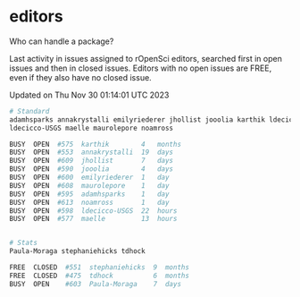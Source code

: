 # editors

Who can handle a package?

Last activity in issues assigned to rOpenSci editors, searched first in open
issues and then in closed issues. Editors with no open issues are FREE, even if
they also have no closed issue.


Updated on Thu Nov 30 01:14:01 UTC 2023

```bash
# Standard
adamhsparks annakrystalli emilyriederer jhollist jooolia karthik ldecicco
ldecicco-USGS maelle maurolepore noamross

BUSY  OPEN  #575  karthik        4   months
BUSY  OPEN  #553  annakrystalli  19  days
BUSY  OPEN  #609  jhollist       7   days
BUSY  OPEN  #590  jooolia        4   days
BUSY  OPEN  #600  emilyriederer  1   day
BUSY  OPEN  #608  maurolepore    1   day
BUSY  OPEN  #595  adamhsparks    1   day
BUSY  OPEN  #613  noamross       1   day
BUSY  OPEN  #598  ldecicco-USGS  22  hours
BUSY  OPEN  #577  maelle         13  hours


# Stats
Paula-Moraga stephaniehicks tdhock

FREE  CLOSED  #551  stephaniehicks  9  months
FREE  CLOSED  #475  tdhock          6  months
BUSY  OPEN    #603  Paula-Moraga    7  days
```
